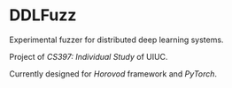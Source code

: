 # DDLFuzz

Experimental fuzzer for distributed deep learning systems.

Project of *CS397: Individual Study* of UIUC.

Currently designed for *Horovod* framework and *PyTorch*.
